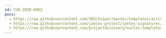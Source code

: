 ```yaml
---
id: CVE-2020-8982
pocs:
  - https://raw.githubusercontent.com/1N3/Sn1per/master/templates/active/CVE-2020-8982_-_Citrix_ShareFile_StorageZones_Unauthenticated_Arbitrary_File_Read.sh
  - https://raw.githubusercontent.com/jaeles-project/jaeles-signatures/master/cves/citrix-sharefile-path-traversal-cve-2020-8982.yaml
  - https://raw.githubusercontent.com/projectdiscovery/nuclei-templates/master/cves/CVE-2020-8982.yaml
---
```

